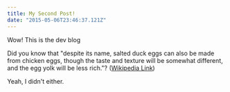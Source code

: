 ```yaml
---
title: My Second Post!
date: "2015-05-06T23:46:37.121Z"
---
```


Wow! This is the dev blog

Did you know that "despite its name, salted duck eggs can also be made from
chicken eggs, though the taste and texture will be somewhat different, and the
egg yolk will be less rich."?
([Wikipedia Link](http://en.wikipedia.org/wiki/Salted_duck_egg))

Yeah, I didn't either.
